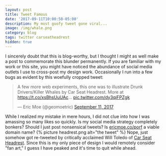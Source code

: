 ```yaml
---
layout: post
title: Tweet Famous
date: '2017-09-11T10:00:50-05:00' 
description: My most goofy tweet gone viral...
image: /img/whale.png
category: blog
tags: twitter carseatheadrest
hidden: true
---
```


I sincerely doubt that this is blog-worthy, but I thought I might as well make a post to commemorate this blunder permanently. If you are familiar with my work or this site, you might have noticed the abundance of social media outlets I use to cross-post my design work. Occasionally I run into a few bugs  as evident by this woefully cropped tweet:
<blockquote class="twitter-tweet" data-lang="en"><p lang="en" dir="ltr">A few more web experiments, this one was to illustrate Drunk Drivers/Killer Whales by Car Seat Headrest. More at <a href="https://t.co/xsBhsUuUAc">https://t.co/xsBhsUuUAc</a>... <a href="https://t.co/dy3qiFPZgk">pic.twitter.com/dy3qiFPZgk</a></p>&mdash; Eric Moe (@geomoetric) <a href="https://twitter.com/geomoetric/status/907250198069510145">September 11, 2017</a></blockquote>
<script async src="//platform.twitter.com/widgets.js" charset="utf-8"></script>

While I realized my mistake in mere hours, I did not clue into how I was amassing so many likes so quickly. Is my social media strategy completely bonkers? Should I just post nonsensical tweets? Is [ericmoe.co/porf](ericmoe.co/porf) a viable domain name?
{% picture headrest.png alt="the tweet" %}
Nope, just somehow got re-tweeted by critically acclaimed Will Toledo of [Car Seat Headrest](https://carseatheadrest.bandcamp.com/). Since this is my only piece of design I would remotely consider "fan art," I guess I have peaked and it's time to quit while ahead. 